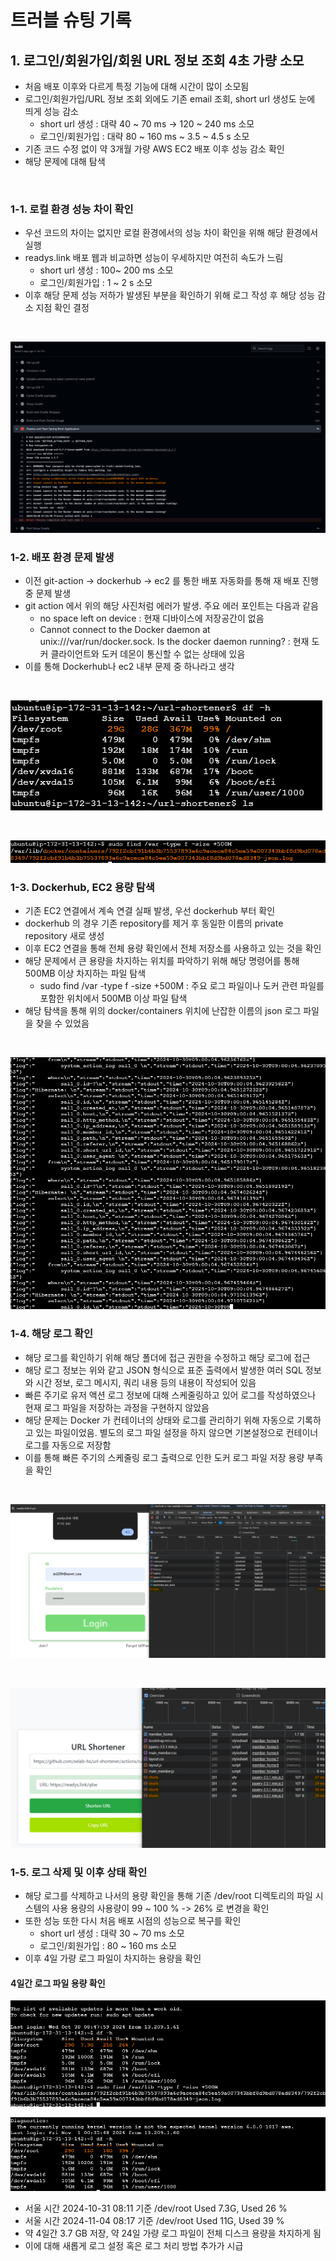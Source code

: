 # 트러블 슈팅 기록

## 1. 로그인/회원가입/회원 URL 정보 조회 4초 가량 소모

- 처음 배포 이후와 다르게 특정 기능에 대해 시간이 많이 소모됨
- 로그인/회원가입/URL 정보 조회 외에도 기존 email 조회, short url 생성도 눈에 띄게 성능 감소
  - short url 생성 : 대략 40 ~ 70 ms -> 120 ~ 240 ms 소모
  - 로그인/회원가입 : 대략 80 ~ 160 ms ~ 3.5 ~ 4.5 s 소모
- 기존 코드 수정 없이 약 3개월 가량 AWS EC2 배포 이후 성능 감소 확인
- 해당 문제에 대해 탐색

<br>

### 1-1. 로컬 환경 성능 차이 확인

- 우선 코드의 차이는 없지만 로컬 환경에서의 성능 차이 확인을 위해 해당 환경에서 실행
- readys.link 배포 웹과 비교하면 성능이 우세하지만 여전히 속도가 느림
  - short url 생성 : 100~ 200 ms 소모
  - 로그인/회원가입 : 1 ~ 2 s 소모
- 이후 해당 문제 성능 저하가 발생된 부분을 확인하기 위해 로그 작성 후 해당 성능 감소 지점 확인 결정

<br>

![docker daemon error](img/docker-daemon-error.PNG)

### 1-2. 배포 환경 문제 발생

- 이전 git-action -> dockerhub -> ec2 를 통한 배포 자동화를 통해 재 배포 진행 중 문제 발생
- git action 에서 위의 해당 사진처럼 에러가 발생. 주요 에러 포인트는 다음과 같음
  - no space left on device : 현재 디바이스에 저장공간이 없음
  - Cannot connect to the Docker daemon at unix:///var/run/docker.sock. Is the docker daemon running? : 현재 도커 클라이언트와 도커 데몬이 통신할 수 없는 상태에 있음
- 이를 통해 Dockerhub나 ec2 내부 문제 중 하나라고 생각

<br>

![EC2 LOG](img/ec2-log.PNG)

<br>

![EC2 LOG2](img/ec2-log2.PNG)

### 1-3. Dockerhub, EC2 용량 탐색

- 기존 EC2 연결에서 계속 연결 실패 발생, 우선 dockerhub 부터 확인
- dockerhub 의 경우 기존 repository를 제거 후 동일한 이름의 private repository 새로 생성
- 이후 EC2 연결을 통해 전체 용량 확인에서 전체 저장소를 사용하고 있는 것을 확인
- 해당 문제에서 큰 용량을 차지하는 위치를 파악하기 위해 해당 명령어를 통해 500MB 이상 차지하는 파일 탐색
  - sudo find /var -type f -size +500M : 주요 로그 파일이나 도커 관련 파일를 포함한 위치에서 500MB 이상 파일 탐색
- 해당 탐색을 통해 위의 docker/containers 위치에 난잡한 이름의 json 로그 파일을 찾을 수 있었음

<br>

![DOCKER LOG](img/docker-log.PNG)

### 1-4. 해당 로그 확인

- 해당 로그를 확인하기 위해 해당 폴더에 접근 권한을 수정하고 해당 로그에 접근
- 해당 로그 정보는 위와 같고 JSON 형식으로 표준 출력에서 발생한 여러 SQL 정보와 시간 정보, 로그 메시지, 쿼리 내용 등의 내용이 작성되어 있음
- 빠른 주기로 유저 액션 로그 정보에 대해 스케줄링하고 있어 로그를 작성하였으나 현재 로그 파일을 저장하는 과정을 구현하지 않았음
- 해당 문제는 Docker 가 컨테이너의 상태와 로그를 관리하기 위해 자동으로 기록하고 있는 파일이었음. 별도의 로그 파일 설정을 하지 않으면 기본설정으로 컨테이너 로그를 자동으로 저장함
- 이를 통해 빠른 주기의 스케줄링 로그 출력으로 인한 도커 로그 파일 저장 용량 부족을 확인

<br>

![Login Latency](img/login-latency.PNG)

<br>

![URL Shortener Latency](img/url-shortener-latency.PNG)

### 1-5. 로그 삭제 및 이후 상태 확인

- 해당 로그를 삭제하고 나서의 용량 확인을 통해 기존 /dev/root 디렉토리의 파일 시스템의 사용 용량의 사용량이 99 ~ 100 % -> 26% 로 변경을 확인
- 또한 성능 또한 다시 처음 배포 시점의 성능으로 복구를 확인
  - short url 생성 : 대략 30 ~ 70 ms 소모
  - 로그인/회원가입 : 80 ~ 160 ms 소모
- 이후 4일 가량 로그 파일이 차지하는 용량을 확인

#### 4일간 로그 파일 용량 확인

![10-31 08:11](img/10-31-08-11.PNG)

![11-04 08:17](img/11-04-08-17.PNG)

- 서울 시간 2024-10-31 08:11 기준 /dev/root Used 7.3G, Used 26 %
- 서울 시간 2024-11-04 08:17 기준 /dev/root Used 11G, Used 39 %
- 약 4일간 3.7 GB 저장, 약 24일 가량 로그 파일이 전체 디스크 용량을 차지하게 됨
- 이에 대해 새롭게 로그 설정 혹은 로그 처리 방법 추가가 시급
